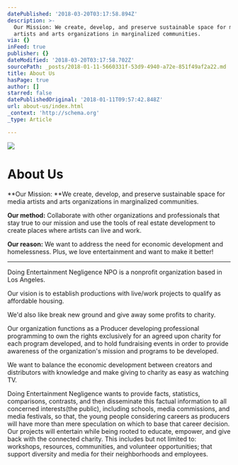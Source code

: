 ```yaml
---
datePublished: '2018-03-20T03:17:58.894Z'
description: >-
  Our Mission: We create, develop, and preserve sustainable space for media
  artists and arts organizations in marginalized communities.
via: {}
inFeed: true
publisher: {}
dateModified: '2018-03-20T03:17:58.702Z'
sourcePath: _posts/2018-01-11-5660331f-53d9-4940-a72e-851f49af2a22.md
title: About Us
hasPage: true
author: []
starred: false
datePublishedOriginal: '2018-01-11T09:57:42.848Z'
url: about-us/index.html
_context: 'http://schema.org'
_type: Article

---
```

![](https://the-grid-user-content.s3-us-west-2.amazonaws.com/5493165f-db02-4798-996e-e53254228283.png)

# About Us

**Our Mission: **We create, develop, and preserve sustainable space for media artists and arts organizations in marginalized communities.

**Our method:** Collaborate with other organizations and professionals that stay true to our mission and use the tools of real estate development to create places where artists can live and work.

**Our reason:** We want to address the need for economic development and homelessness. Plus, we love entertainment and want to make it better!

---

Doing Entertainment Negligence NPO is a nonprofit organization based in Los Angeles.

Our vision is to establish productions with live/work projects to qualify as affordable housing.

We'd also like break new ground and give away some profits to charity. 

Our organization functions as a Producer developing professional programming to own the rights exclusively for an agreed upon charity for each program developed, and to hold fundraising events in order to provide awareness of the organization's mission and programs to be developed.

We want to balance the economic development between creators and distributors with knowledge and make giving to charity as easy as watching TV.

Doing Entertainment Negligence wants to provide facts, statistics, comparisons, contrasts, and then disseminate this factual information to all concerned interests(the public), including schools, media commissions, and media festivals, so that, the young people considering careers as producers will have more than mere speculation on which to base that career decision. Our projects will entertain while being rooted to educate, empower, and give back with the connected charity. This includes but not limited to: workshops, resources, communities, and volunteer opportunities; that support diversity and media for their neighborhoods and employees.
